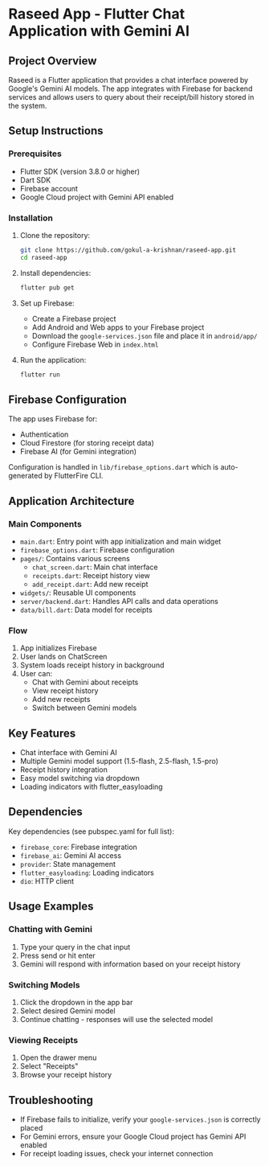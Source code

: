 # Raseed App - Flutter Chat Application with Gemini AI

## Project Overview
Raseed is a Flutter application that provides a chat interface powered by Google's Gemini AI models. The app integrates with Firebase for backend services and allows users to query about their receipt/bill history stored in the system.

## Setup Instructions

### Prerequisites
- Flutter SDK (version 3.8.0 or higher)
- Dart SDK
- Firebase account
- Google Cloud project with Gemini API enabled

### Installation
1. Clone the repository:
   ```bash
   git clone https://github.com/gokul-a-krishnan/raseed-app.git
   cd raseed-app
   ```

2. Install dependencies:
   ```bash
   flutter pub get
   ```

3. Set up Firebase:
   - Create a Firebase project
   - Add Android and Web apps to your Firebase project
   - Download the `google-services.json` file and place it in `android/app/`
   - Configure Firebase Web in `index.html`

4. Run the application:
   ```bash
   flutter run
   ```

## Firebase Configuration
The app uses Firebase for:
- Authentication
- Cloud Firestore (for storing receipt data)
- Firebase AI (for Gemini integration)

Configuration is handled in `lib/firebase_options.dart` which is auto-generated by FlutterFire CLI.

## Application Architecture

### Main Components
- `main.dart`: Entry point with app initialization and main widget
- `firebase_options.dart`: Firebase configuration
- `pages/`: Contains various screens
  - `chat_screen.dart`: Main chat interface
  - `receipts.dart`: Receipt history view
  - `add_receipt.dart`: Add new receipt
- `widgets/`: Reusable UI components
- `server/backend.dart`: Handles API calls and data operations
- `data/bill.dart`: Data model for receipts

### Flow
1. App initializes Firebase
2. User lands on ChatScreen
3. System loads receipt history in background
4. User can:
   - Chat with Gemini about receipts
   - View receipt history
   - Add new receipts
   - Switch between Gemini models

## Key Features
- Chat interface with Gemini AI
- Multiple Gemini model support (1.5-flash, 2.5-flash, 1.5-pro)
- Receipt history integration
- Easy model switching via dropdown
- Loading indicators with flutter_easyloading

## Dependencies
Key dependencies (see pubspec.yaml for full list):
- `firebase_core`: Firebase integration
- `firebase_ai`: Gemini AI access
- `provider`: State management
- `flutter_easyloading`: Loading indicators
- `dio`: HTTP client

## Usage Examples

### Chatting with Gemini
1. Type your query in the chat input
2. Press send or hit enter
3. Gemini will respond with information based on your receipt history

### Switching Models
1. Click the dropdown in the app bar
2. Select desired Gemini model
3. Continue chatting - responses will use the selected model

### Viewing Receipts
1. Open the drawer menu
2. Select "Receipts"
3. Browse your receipt history

## Troubleshooting
- If Firebase fails to initialize, verify your `google-services.json` is correctly placed
- For Gemini errors, ensure your Google Cloud project has Gemini API enabled
- For receipt loading issues, check your internet connection
